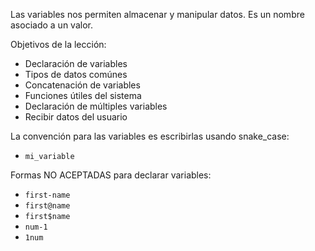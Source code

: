 Las variables nos permiten almacenar y manipular datos.
Es un nombre asociado a un valor.

Objetivos de la lección:

- Declaración de variables
- Tipos de datos comúnes
- Concatenación de variables
- Funciones útiles del sistema
- Declaración de múltiples variables
- Recibir datos del usuario

La convención para las variables es escribirlas usando snake_case:

- `mi_variable`

Formas NO ACEPTADAS para declarar variables:

- `first-name`
- `first@name`
- `first$name`
- `num-1`
- `1num`
